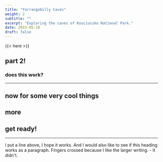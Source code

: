 ```yaml
---
title: "Yarrangobilly Caves"
weight: 2
subtitle: ""
excerpt: "Exploring the caves of Kosciuszko National Park."
date: 2023-05-18
draft: false
---
```


{{< here >}}


## part 2!

### does this work?

---

## now for some very cool things

## more

## get ready!

---

I put a line above, I hope it works. And I would also like to see if this 
heading works as a paragraph. Fingers crossed because I like the larger
writing. - It didn't.
